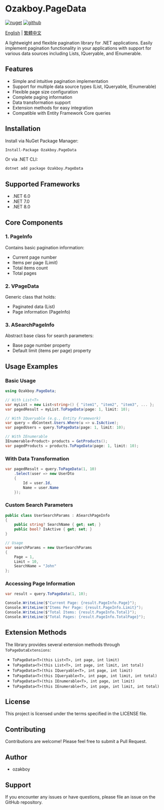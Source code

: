 # Ozakboy.PageData

[![nuget](https://img.shields.io/badge/nuget-ozakboy.PageData-blue)](https://www.nuget.org/packages/Ozakboy.PageData/) 
[![github](https://img.shields.io/badge/github-ozakboy.PageData-blue)](https://github.com/ozakboy/ozakboy.PageData)

[English](README.md) | [繁體中文](README_zh-TW.md) 

A lightweight and flexible pagination library for .NET applications. Easily implement pagination functionality in your applications with support for various data sources including Lists, IQueryable, and IEnumerable.

## Features

- Simple and intuitive pagination implementation
- Support for multiple data source types (List<T>, IQueryable<T>, IEnumerable<T>)
- Flexible page size configuration
- Complete paging information
- Data transformation support
- Extension methods for easy integration
- Compatible with Entity Framework Core queries

## Installation

Install via NuGet Package Manager:

```bash
Install-Package Ozakboy.PageData
```

Or via .NET CLI:

```bash
dotnet add package Ozakboy.PageData
```

## Supported Frameworks

- .NET 6.0
- .NET 7.0
- .NET 8.0

## Core Components

### 1. PageInfo
Contains basic pagination information:
- Current page number
- Items per page (Limit)
- Total items count
- Total pages

### 2. VPageData<T>
Generic class that holds:
- Paginated data (List<T>)
- Page information (PageInfo)

### 3. ASearchPageInfo
Abstract base class for search parameters:
- Base page number property
- Default limit (items per page) property

## Usage Examples

### Basic Usage

```csharp
using Ozakboy.PageData;

// With List<T>
var myList = new List<string>() { "item1", "item2", "item3", ... };
var pagedResult = myList.ToPageData(page: 1, limit: 10);

// With IQueryable (e.g., Entity Framework)
var query = dbContext.Users.Where(u => u.IsActive);
var pagedUsers = query.ToPageData(page: 1, limit: 10);

// With IEnumerable
IEnumerable<Product> products = GetProducts();
var pagedProducts = products.ToPageData(page: 1, limit: 10);
```

### With Data Transformation

```csharp
var pagedResult = query.ToPageData(1, 10)
    .Select(user => new UserDto 
    {
        Id = user.Id,
        Name = user.Name
    });
```

### Custom Search Parameters

```csharp
public class UserSearchParams : ASearchPageInfo
{
    public string? SearchName { get; set; }
    public bool? IsActive { get; set; }
}

// Usage
var searchParams = new UserSearchParams 
{
    Page = 1,
    Limit = 10,
    SearchName = "John"
};
```

### Accessing Page Information

```csharp
var result = query.ToPageData(1, 10);

Console.WriteLine($"Current Page: {result.PageInfo.Page}");
Console.WriteLine($"Items Per Page: {result.PageInfo.Limit}");
Console.WriteLine($"Total Items: {result.PageInfo.Total}");
Console.WriteLine($"Total Pages: {result.PageInfo.TotalPage}");
```

## Extension Methods

The library provides several extension methods through `ToPageDataExtensions`:

- `ToPageData<T>(this List<T>, int page, int limit)`
- `ToPageData<T>(this List<T>, int page, int limit, int total)`
- `ToPageData<T>(this IQueryable<T>, int page, int limit)`
- `ToPageData<T>(this IQueryable<T>, int page, int limit, int total)`
- `ToPageData<T>(this IEnumerable<T>, int page, int limit)`
- `ToPageData<T>(this IEnumerable<T>, int page, int limit, int total)`

## License

This project is licensed under the terms specified in the LICENSE file.

## Contributing

Contributions are welcome! Please feel free to submit a Pull Request.

## Author

- ozakboy

## Support

If you encounter any issues or have questions, please file an issue on the GitHub repository.